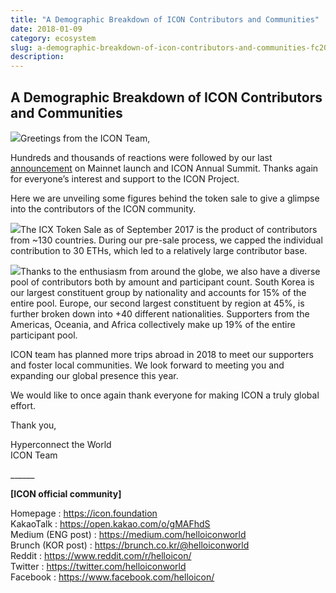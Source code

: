 ```yaml
---
title: "A Demographic Breakdown of ICON Contributors and Communities"
date: 2018-01-09
category: ecosystem
slug: a-demographic-breakdown-of-icon-contributors-and-communities-fc20c42c5457
description:
---
```


## A Demographic Breakdown of ICON Contributors and Communities

![](https://cdn-images-1.medium.com/max/800/1*qLGjn-iAC0UD-YqsoBVNJg.png)Greetings from the ICON Team,

Hundreds and thousands of reactions were followed by our last [announcement](https://medium.com/helloiconworld/icon-annual-summit-mainnet-launch-release-candidate-6a6c5b5d86da) on Mainnet launch and ICON Annual Summit. Thanks again for everyone’s interest and support to the ICON Project.

Here we are unveiling some figures behind the token sale to give a glimpse into the contributors of the ICON community.

![](https://cdn-images-1.medium.com/max/800/1*EdSnIDOjLqQ-9a0qpq7gXg.png)The ICX Token Sale as of September 2017 is the product of contributors from ~130 countries. During our pre-sale process, we capped the individual contribution to 30 ETHs, which led to a relatively large contributor base.

![](https://cdn-images-1.medium.com/max/800/1*_TZN7xFe7zflWG1Jejb5Qw.png)Thanks to the enthusiasm from around the globe, we also have a diverse pool of contributors both by amount and participant count. South Korea is our largest constituent group by nationality and accounts for 15% of the entire pool. Europe, our second largest constituent by region at 45%, is further broken down into +40 different nationalities. Supporters from the Americas, Oceania, and Africa collectively make up 19% of the entire participant pool.

ICON team has planned more trips abroad in 2018 to meet our supporters and foster local communities. We look forward to meeting you and expanding our global presence this year.

We would like to once again thank everyone for making ICON a truly global effort.

Thank you,

Hyperconnect the World  
ICON Team

\_\_\_\_\_\_

**[ICON official community]**

Homepage : <https://icon.foundation>  
KakaoTalk : <https://open.kakao.com/o/gMAFhdS>  
Medium (ENG post) : <https://medium.com/helloiconworld>  
Brunch (KOR post) : <https://brunch.co.kr/@helloiconworld>  
Reddit : <https://www.reddit.com/r/helloicon/>  
Twitter : <https://twitter.com/helloiconworld>  
Facebook : <https://www.facebook.com/helloicon/>

